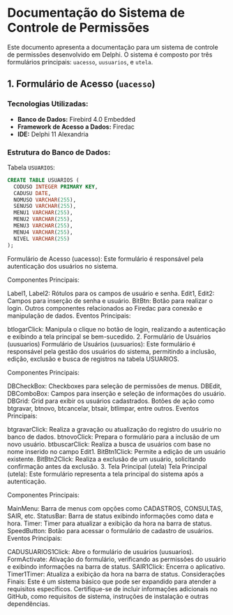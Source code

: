 # Documentação do Sistema de Controle de Permissões

Este documento apresenta a documentação para um sistema de controle de permissões desenvolvido em Delphi. O sistema é composto por três formulários principais: `uacesso`, `uusuarios`, e `utela`.

## 1. Formulário de Acesso (`uacesso`)

### Tecnologias Utilizadas:

- **Banco de Dados:** Firebird 4.0 Embedded
- **Framework de Acesso a Dados:** Firedac
- **IDE:** Delphi 11 Alexandria

### Estrutura do Banco de Dados:

Tabela `USUARIOS`:

```sql
CREATE TABLE USUARIOS (
  CODUSO INTEGER PRIMARY KEY,
  CADUSU DATE,
  NOMUSO VARCHAR(255),
  SENUSO VARCHAR(255),
  MENU1 VARCHAR(255),
  MENU2 VARCHAR(255),
  MENU3 VARCHAR(255),
  MENU4 VARCHAR(255),
  NIVEL VARCHAR(255)
);
```
Formulário de Acesso (uacesso):
Este formulário é responsável pela autenticação dos usuários no sistema.

Componentes Principais:

Label1, Label2: Rótulos para os campos de usuário e senha.
Edit1, Edit2: Campos para inserção de senha e usuário.
BitBtn: Botão para realizar o login.
Outros componentes relacionados ao Firedac para conexão e manipulação de dados.
Eventos Principais:

btlogarClick: Manipula o clique no botão de login, realizando a autenticação e exibindo a tela principal se bem-sucedido.
2. Formulário de Usuários (uusuarios)
Formulário de Usuários (uusuarios):
Este formulário é responsável pela gestão dos usuários do sistema, permitindo a inclusão, edição, exclusão e busca de registros na tabela USUARIOS.

Componentes Principais:

DBCheckBox: Checkboxes para seleção de permissões de menus.
DBEdit, DBComboBox: Campos para inserção e seleção de informações do usuário.
DBGrid: Grid para exibir os usuários cadastrados.
Botões de ação como btgravar, btnovo, btcancelar, btsair, btlimpar, entre outros.
Eventos Principais:

btgravarClick: Realiza a gravação ou atualização do registro do usuário no banco de dados.
btnovoClick: Prepara o formulário para a inclusão de um novo usuário.
btbuscarClick: Realiza a busca de usuários com base no nome inserido no campo Edit1.
BitBtn1Click: Permite a edição de um usuário existente.
BitBtn2Click: Realiza a exclusão de um usuário, solicitando confirmação antes da exclusão.
3. Tela Principal (utela)
Tela Principal (utela):
Este formulário representa a tela principal do sistema após a autenticação.

Componentes Principais:

MainMenu: Barra de menus com opções como CADASTROS, CONSULTAS, SAIR, etc.
StatusBar: Barra de status exibindo informações como data e hora.
Timer: Timer para atualizar a exibição da hora na barra de status.
SpeedButton: Botão para acessar o formulário de cadastro de usuários.
Eventos Principais:

CADUSUARIOS1Click: Abre o formulário de usuários (uusuarios).
FormActivate: Ativação do formulário, verificando as permissões do usuário e exibindo informações na barra de status.
SAIR1Click: Encerra o aplicativo.
Timer1Timer: Atualiza a exibição da hora na barra de status.
Considerações Finais:
Este é um sistema básico que pode ser expandido para atender a requisitos específicos. Certifique-se de incluir informações adicionais no GitHub, como requisitos de sistema, instruções de instalação e outras dependências.
